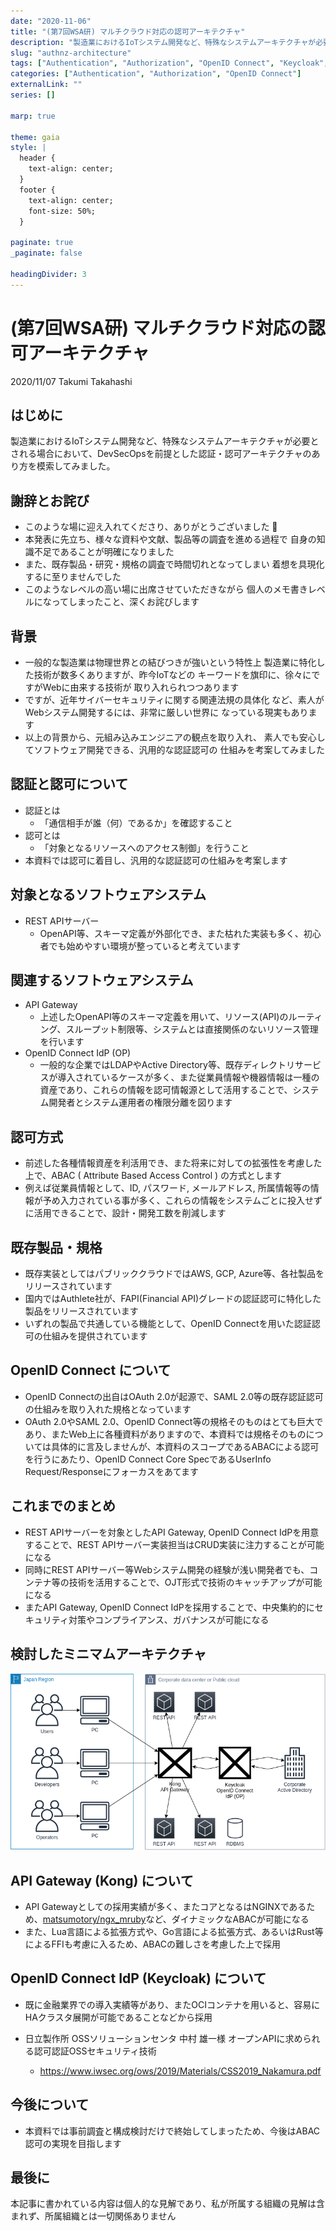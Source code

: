 ```yaml
---
date: "2020-11-06"
title: "(第7回WSA研) マルチクラウド対応の認可アーキテクチャ"
description: "製造業におけるIoTシステム開発など、特殊なシステムアーキテクチャが必要とされる場合において、DevSecOpsを前提とした認証・認可アーキテクチャのあり方を模索してみました"
slug: "authnz-architecture"
tags: ["Authentication", "Authorization", "OpenID Connect", "Keycloak", "API Gateway", "Kong"]
categories: ["Authentication", "Authorization", "OpenID Connect"]
externalLink: ""
series: []

marp: true

theme: gaia
style: |
  header {
    text-align: center;
  }
  footer {
    text-align: center;
    font-size: 50%;
  }

paginate: true
_paginate: false

headingDivider: 3
---
```


# <!-- fit --> (第7回WSA研) マルチクラウド対応の認可アーキテクチャ
<!-- _class: [lead, invert] -->
<!-- _footer: '本記事に書かれている内容は個人的な見解であり、私が所属する組織の見解は含まれず、所属組織とは一切関係ありません' -->

2020/11/07 Takumi Takahashi

## はじめに

製造業におけるIoTシステム開発など、特殊なシステムアーキテクチャが必要とされる場合において、DevSecOpsを前提とした認証・認可アーキテクチャのあり方を模索してみました。

## 謝辞とお詫び

- このような場に迎え入れてくださり、ありがとうございました :pray:
- 本発表に先立ち、様々な資料や文献、製品等の調査を進める過程で
  自身の知識不足であることが明確になりました
- また、既存製品・研究・規格の調査で時間切れとなってしまい
  着想を具現化するに至りませんでした
- このようなレベルの高い場に出席させていただきながら
  個人のメモ書きレベルになってしまったこと、深くお詫びします

## 背景

- 一般的な製造業は物理世界との結びつきが強いという特性上
  製造業に特化した技術が数多くありますが、昨今IoTなどの
  キーワードを旗印に、徐々にですがWebに由来する技術が
  取り入れられつつあります
- ですが、近年サイバーセキュリティに関する関連法規の具体化
  など、素人がWebシステム開発するには、非常に厳しい世界に
  なっている現実もあります
- 以上の背景から、元組み込みエンジニアの観点を取り入れ、
  素人でも安心してソフトウェア開発できる、汎用的な認証認可の
  仕組みを考案してみました

## 認証と認可について

- 認証とは
  - 「通信相手が誰（何）であるか」を確認すること
- 認可とは
  - 「対象となるリソースへのアクセス制御」を行うこと
- 本資料では認可に着目し、汎用的な認証認可の仕組みを考案します

## 対象となるソフトウェアシステム

- REST APIサーバー
  - OpenAPI等、スキーマ定義が外部化でき、また枯れた実装も多く、初心者でも始めやすい環境が整っていると考えています

## 関連するソフトウェアシステム

- API Gateway
  - 上述したOpenAPI等のスキーマ定義を用いて、リソース(API)のルーティング、スループット制限等、システムとは直接関係のないリソース管理を行います
- OpenID Connect IdP (OP)
  - 一般的な企業ではLDAPやActive Directory等、既存ディレクトリサービスが導入されているケースが多く、また従業員情報や機器情報は一種の資産であり、これらの情報を認可情報源として活用することで、システム開発者とシステム運用者の権限分離を図ります

## 認可方式

- 前述した各種情報資産を利活用でき、また将来に対しての拡張性を考慮した上で、ABAC ( Attribute Based Access Control ) の方式とします
- 例えば従業員情報として、ID, パスワード, メールアドレス, 所属情報等の情報が予め入力されている事が多く、これらの情報をシステムごとに投入せずに活用できることで、設計・開発工数を削減します

## 既存製品・規格

- 既存実装としてはパブリッククラウドではAWS, GCP, Azure等、各社製品をリリースされています
- 国内ではAuthlete社が、FAPI(Financial API)グレードの認証認可に特化した製品をリリースされています
- いずれの製品で共通している機能として、OpenID Connectを用いた認証認可の仕組みを提供されています

## OpenID Connect について

- OpenID Connectの出自はOAuth 2.0が起源で、SAML 2.0等の既存認証認可の仕組みを取り入れた規格となっています
- OAuth 2.0やSAML 2.0、OpenID Connect等の規格そのものはとても巨大であり、またWeb上に各種資料がありますので、本資料では規格そのものについては具体的に言及しませんが、本資料のスコープであるABACによる認可を行うにあたり、OpenID Connect Core SpecであるUserInfo Request/Responseにフォーカスをあてます

## これまでのまとめ

- REST APIサーバーを対象としたAPI Gateway, OpenID Connect IdPを用意することで、REST APIサーバー実装担当はCRUD実装に注力することが可能になる
- 同時にREST APIサーバー等Webシステム開発の経験が浅い開発者でも、コンテナ等の技術を活用することで、OJT形式で技術のキャッチアップが可能になる
- またAPI Gateway, OpenID Connect IdPを採用することで、中央集約的にセキュリティ対策やコンプライアンス、ガバナンスが可能になる

## 検討したミニマムアーキテクチャ

![bg 60%](imgs/architecture.png)

## API Gateway (Kong) について

- API Gatewayとしての採用実績が多く、またコアとなるはNGINXであるため、[matsumotory/ngx_mruby](https://github.com/matsumotory/ngx_mruby)など、ダイナミックなABACが可能になる
- また、Lua言語による拡張方式や、Go言語による拡張方式、あるいはRust等によるFFIも考慮に入るため、ABACの難しさを考慮した上で採用

## OpenID Connect IdP (Keycloak) について

- 既に金融業界での導入実績等があり、またOCIコンテナを用いると、容易にHAクラスタ展開が可能であることなどから採用

- 日立製作所 OSSソリューションセンタ 中村 雄一様
  オープンAPIに求められる認可認証OSSセキュリティ技術
  - https://www.iwsec.org/ows/2019/Materials/CSS2019_Nakamura.pdf

## 今後について

- 本資料では事前調査と構成検討だけで終始してしまったため、今後はABAC認可の実現を目指します

## 最後に

本記事に書かれている内容は個人的な見解であり、私が所属する組織の見解は含まれず、所属組織とは一切関係ありません
